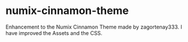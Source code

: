 numix-cinnamon-theme
====================

Enhancement to the Numix Cinnamon Theme made by zagortenay333. I have improved the Assets and the CSS.
